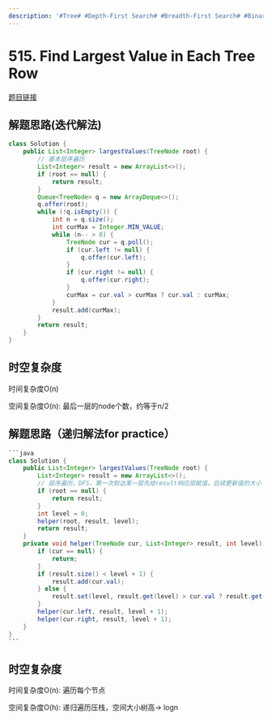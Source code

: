 ```yaml
---
description: '#Tree# #Depth-First Search# #Breadth-First Search# #Binary Tree#'
---
```


# 515. Find Largest Value in Each Tree Row

[题目链接](https://leetcode.com/problems/find-largest-value-in-each-tree-row/description/)

## 解题思路(迭代解法)

```java
class Solution {
    public List<Integer> largestValues(TreeNode root) {
        // 基本层序遍历
        List<Integer> result = new ArrayList<>();
        if (root == null) {
            return result;
        }
        Queue<TreeNode> q = new ArrayDeque<>();
        q.offer(root);
        while (!q.isEmpty()) {
            int n = q.size();
            int curMax = Integer.MIN_VALUE;
            while (n-- > 0) {
                TreeNode cur = q.poll();
                if (cur.left != null) {
                    q.offer(cur.left);
                }
                if (cur.right != null) {
                    q.offer(cur.right);
                }
                curMax = cur.val > curMax ? cur.val : curMax;
            }
            result.add(curMax);
        }
        return result;
    }
}
```

## 时空复杂度

时间复杂度O(n)

空间复杂度O(n): 最后一层的node个数，约等于n/2

## 解题思路（递归解法for practice）

````java
```java
class Solution {
    public List<Integer> largestValues(TreeNode root) {
        List<Integer> result = new ArrayList<>();
        // 层序遍历，DFS，第一次到达某一层先给result响应层赋值，后续更新值的大小
        if (root == null) {
            return result;
        }
        int level = 0;
        helper(root, result, level);
        return result;
    }
    private void helper(TreeNode cur, List<Integer> result, int level) {
        if (cur == null) {
            return;
        }
        if (result.size() < level + 1) {
            result.add(cur.val);
        } else {
            result.set(level, result.get(level) > cur.val ? result.get(level) : cur.val);
        }
        helper(cur.left, result, level + 1);
        helper(cur.right, result, level + 1);
    }
}
```
````

## 时空复杂度

时间复杂度O(n): 遍历每个节点

空间复杂度O(h): 递归遍历压栈，空间大小树高-> logn
